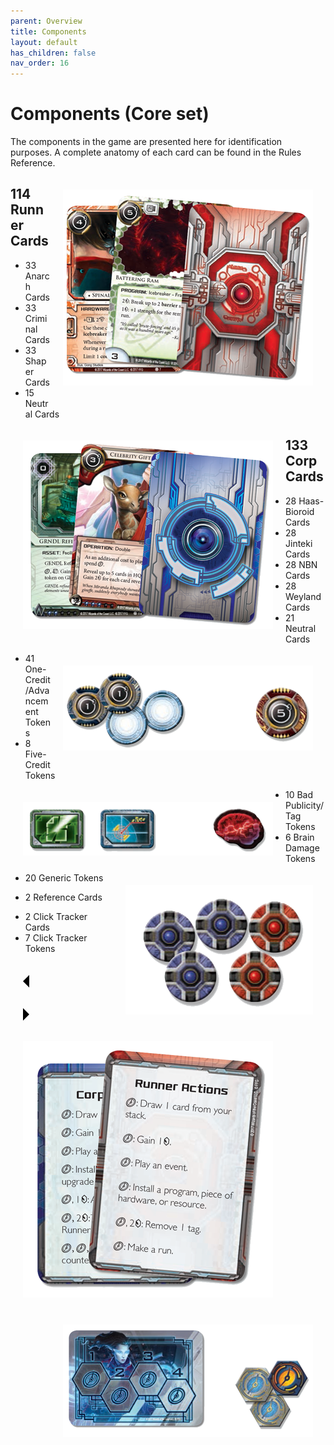 ```yaml
---
parent: Overview
title: Components
layout: default
has_children: false
nav_order: 16
---
```

# Components (Core set)

The components in the game are presented here for identification purposes. A complete anatomy of each card can be found in the Rules Reference.

<div style="float: right; margin: 10px;">
    <img src="/assets/images/overview/components/cards-runner.png" alt="Image" style="margin: 10px;" />
</div>

## 114 Runner Cards
- 33 Anarch Cards
- 33 Criminal Cards
- 33 Shaper Cards
- 15 Neutral Cards

<div style="float: left; margin: 10px;">
    <img src="/assets/images/overview/components/cards-corp.png" alt="Image" style="margin: 10px;" />
</div>

## 133 Corp Cards
- 28 Haas-Bioroid Cards
- 28 Jinteki Cards
- 28 NBN Cards
- 28 Weyland Cards
- 21 Neutral Cards

<div style="float: right; margin: 10px;">
    <img src="/assets/images/overview/components/credits.png" alt="Image" style="margin: 10px;" />
</div>

- 41 One-Credit/Advancement Tokens
- 8 Five-Credit Tokens

<div style="float: left; margin: 10px;">
    <img src="/assets/images/overview/components/bad_pub-brain.png" alt="Image" style="margin: 10px;" />
</div>

- 10 Bad Publicity/Tag Tokens
- 6 Brain Damage Tokens

<div style="float: right; margin: 10px;">
    <img src="/assets/images/overview/components/generic.png" alt="Image" style="margin: 10px;" />
</div>

- 20 Generic Tokens

<div style="float: left; margin: 10px;">
    <img src="/assets/images/overview/components/ref-cards.png" alt="Image" style="margin: 10px;" />
</div>

- 2 Reference Cards

<div style="float: right; margin: 10px;">
    <img src="/assets/images/overview/components/click.png" alt="Image" style="margin: 10px;" />
</div>

- 2 Click Tracker Cards
- 7 Click Tracker Tokens

<div class="nav-buttons">
  <!-- Previous Button -->
  <a href="/docs/game_overview" class="nav-button" aria-label="Previous page">
    <div class="nav-item">
      <svg xmlns="http://www.w3.org/2000/svg" width="50" height="50" viewBox="0 0 50 50">
        <path d="M30 20L20 30L30 40" />
      </svg>
    </div>
  </a>

  <!-- Next Button -->
  <a href="/docs/tutorial_setup" class="nav-button" aria-label="Next page">
    <div class="nav-item">
      <svg xmlns="http://www.w3.org/2000/svg" width="50" height="50" viewBox="0 0 50 50">
        <path d="M20 20L30 30L20 40" />
      </svg>
    </div>
  </a>
</div>
